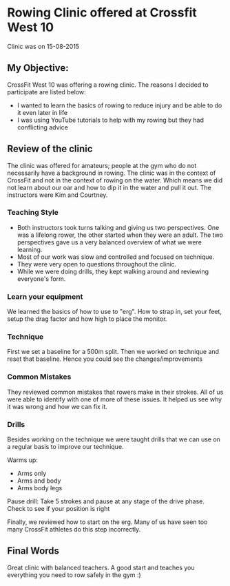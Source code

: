 # Rowing Clinic offered at Crossfit West 10
Clinic was on 15-08-2015

## My Objective: ##
CrossFit West 10 was offering a rowing clinic. The reasons I decided to participate are listed below:
* I wanted to learn the basics of rowing to reduce injury and be able to do it even later in life
* I was using YouTube tutorials to help with my rowing but they had conflicting advice

## Review of the clinic ##
The clinic was offered for amateurs; people at the gym who do not necessarily have a background in rowing. The clinic was in the context of CrossFit and not in the context of rowing on the water. Which means we did not learn about our oar and how to dip it in the water and pull it out. The instructors were Kim and Courtney.

### Teaching Style ###
* Both instructors took turns talking and giving us two perspectives. One was a lifelong rower, the other started when they were an adult. The two perspectives gave us a very balanced overview of what we were learning.
* Most of our work was slow and controlled and focused on technique.
* They were very open to questions throughout the clinic.
* While we were doing drills, they kept walking around and reviewing everyone's form.

### Learn your equipment ###
We learned the basics of how to use to "erg". How to strap in, set your feet, setup the drag factor and how high to place the monitor.

### Technique ###
First we set a baseline for a 500m split. Then we worked on technique and reset that baseline. Hence you could see the changes/improvements

### Common Mistakes ###
They reviewed common mistakes that rowers make in their strokes. All of us were able to identify with one of more of these issues. It helped us see why it was wrong and how we can fix it.

### Drills ###
Besides working on the technique we were taught drills that we can use on a regular basis to improve our technique.

Warms up:
* Arms only
* Arms and body
* Arms body legs

Pause drill: Take 5 strokes and pause at any stage of the drive phase. Check to see if your position is right

Finally, we reviewed how to start on the erg. Many of us have seen too many CrossFit athletes do this step incorrectly.


## Final Words ##
Great clinic with balanced teachers. A good start and teaches you everything you need to row safely in the gym :)